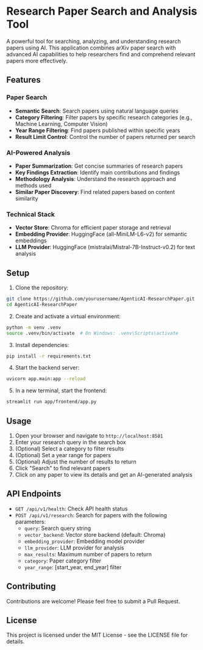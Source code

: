 # Research Paper Search and Analysis Tool

A powerful tool for searching, analyzing, and understanding research papers using AI. This application combines arXiv paper search with advanced AI capabilities to help researchers find and comprehend relevant papers more effectively.

## Features

### Paper Search
- **Semantic Search**: Search papers using natural language queries
- **Category Filtering**: Filter papers by specific research categories (e.g., Machine Learning, Computer Vision)
- **Year Range Filtering**: Find papers published within specific years
- **Result Limit Control**: Control the number of papers returned per search

### AI-Powered Analysis
- **Paper Summarization**: Get concise summaries of research papers
- **Key Findings Extraction**: Identify main contributions and findings
- **Methodology Analysis**: Understand the research approach and methods used
- **Similar Paper Discovery**: Find related papers based on content similarity

### Technical Stack
- **Vector Store**: Chroma for efficient paper storage and retrieval
- **Embedding Provider**: HuggingFace (all-MiniLM-L6-v2) for semantic embeddings
- **LLM Provider**: HuggingFace (mistralai/Mistral-7B-Instruct-v0.2) for text analysis

## Setup

1. Clone the repository:
```bash
git clone https://github.com/yourusername/AgenticAI-ResearchPaper.git
cd AgenticAI-ResearchPaper
```

2. Create and activate a virtual environment:
```bash
python -m venv .venv
source .venv/bin/activate  # On Windows: .venv\Scripts\activate
```

3. Install dependencies:
```bash
pip install -r requirements.txt
```

4. Start the backend server:
```bash
uvicorn app.main:app --reload
```

5. In a new terminal, start the frontend:
```bash
streamlit run app/frontend/app.py
```

## Usage

1. Open your browser and navigate to `http://localhost:8501`
2. Enter your research query in the search box
3. (Optional) Select a category to filter results
4. (Optional) Set a year range for papers
5. (Optional) Adjust the number of results to return
6. Click "Search" to find relevant papers
7. Click on any paper to view its details and get an AI-generated analysis

## API Endpoints

- `GET /api/v1/health`: Check API health status
- `POST /api/v1/research`: Search for papers with the following parameters:
  - `query`: Search query string
  - `vector_backend`: Vector store backend (default: Chroma)
  - `embedding_provider`: Embedding model provider
  - `llm_provider`: LLM provider for analysis
  - `max_results`: Maximum number of papers to return
  - `category`: Paper category filter
  - `year_range`: [start_year, end_year] filter

## Contributing

Contributions are welcome! Please feel free to submit a Pull Request.

## License

This project is licensed under the MIT License - see the LICENSE file for details. 
